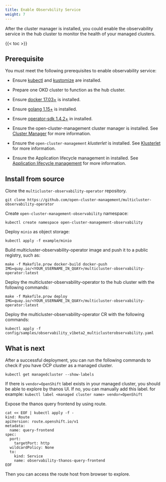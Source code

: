```yaml
---
title: Enable Observbility Service
weight: 7
---
```


After the cluster manager is installed, you could enable the observability service in the hub cluster to monitor the health of your managed clusters.

<!-- spellchecker-disable -->

{{< toc >}}

<!-- spellchecker-enable -->

## Prerequisite

You must meet the following prerequisites to enable observability service:

* Ensure [kubectl](https://kubernetes.io/docs/tasks/tools/install-kubectl) and [kustomize](https://kubernetes-sigs.github.io/kustomize/installation) are installed.

* Prepare one OKD cluster to function as the hub cluster.

* Ensure [docker 17.03+](https://docs.docker.com/get-started) is installed.

* Ensure [golang 1.15+](https://golang.org/doc/install) is installed.

* Ensure [operator-sdk 1.4.2+](https://github.com/operator-framework/operator-sdk) in installed.

* Ensure the open-cluster-management cluster manager is installed. See [Cluster Manager](/getting-started/core/cluster-manager) for more information.

* Ensure the `open-cluster-management` _klusterlet_ is installed. See [Klusterlet](/getting-started/core/register-cluster) for more information.

* Ensure the Application lifecycle management in installed. See [Application lifecycle management](/getting-started/integration/app-lifecycle.md) for more information.

## Install from source
Clone the `multicluster-observability-operator` repository.

```Shell
git clone https://github.com/open-cluster-management/multicluster-observability-operator
```

Create `open-cluster-management-observability` namespace:
```Shell
kubectl create namespace open-cluster-management-observability
```

Deploy `minio` as object storage:
```Shell
kubectl apply -f example/minio
```

Build multicluster-observability-operator image and push it to a public registry, such as:

```Shell
make -f Makefile.prow docker-build docker-push IMG=quay.io/<YOUR_USERNAME_IN_QUAY>/multicluster-observability-operator:latest
```

Deploy the multicluster-observability-operator to the hub cluster with the following commands:

```Shell
make -f Makefile.prow deploy IMG=quay.io/<YOUR_USERNAME_IN_QUAY>/multicluster-observability-operator:latest
```

Deploy the multicluster-observability-operator CR with the following commands:

```Shell
kubectl apply -f config/samples/observability_v1beta2_multiclusterobservability.yaml
```

## What is next

After a successful deployment, you can run the following commands to check if you have OCP cluster as a managed cluster.

```Shell
kubectl get managedcluster --show-labels
```
If there is `vendor=OpenShift` label exists in your managed cluster, you should be able to explore by thanos UI. If no, you can manually add this label. for example: `kubectl label <managed cluster name> vendor=OpenShift`

Expose the thanos query frontend by using route.

```Shell
cat << EOF | kubectl apply -f -
kind: Route
apiVersion: route.openshift.io/v1
metadata:
  name: query-frontend
spec:
  port:
    targetPort: http
  wildcardPolicy: None
  to:
    kind: Service
    name: observability-thanos-query-frontend
EOF
```

Then you can access the route host from browser to explore.
